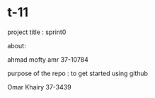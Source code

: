 # t-11

project title : sprint0

about: 

ahmad mofty amr 37-10784

purpose of the repo : to get started using github

Omar Khairy 37-3439
